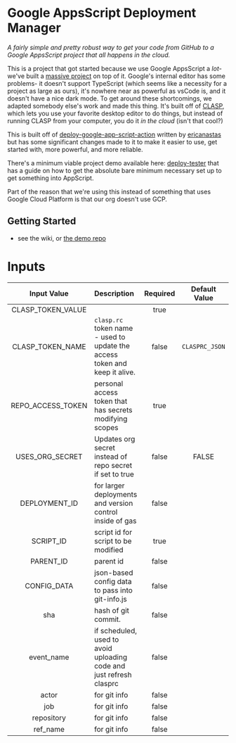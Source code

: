 # Google AppsScript Deployment Manager

<!--  WYLO: FIGURE OUT A GOOD NAME FOR THIS PROJECT -->

*A fairly simple and pretty robust way to get your code from GitHub to a Google AppsScript project that all happens in the cloud.*

This is a project that got started because we use Google AppsScript a *lot*- we've built a [massive project](githu.com/texas-mcallen-mission/key-indicator-system) on top of it.  Google's internal editor has some problems- it doesn't support TypeScript (which seems like a necessity for a project as large as ours), it's nowhere near as powerful as vsCode is, and it doesn't have a nice dark mode.  To get around these shortcomings, we adapted somebody else's work and made this thing. It's built off of [CLASP](https://github.com/google/clasp), which lets you use your favorite desktop editor to do things, but instead of running CLASP from your computer, you do it *in the cloud* (isn't that cool?)

This is built off of [deploy-google-app-script-action](https://GitHub.com/ericanastas/deploy-google-app-script-action) written by [ericanastas](https://github.com/ericanastas) but has some significant changes made to it to make it easier to use, get started with, more powerful, and more reliable.

There's a minimum viable project demo available here: [deploy-tester](https://github.com/texas-mcallen-mission/deploy-tester) that has a guide on how to get the absolute bare minimum necessary set up to get something into AppScript.

Part of the reason that we're using this instead of something that uses Google Cloud Platform is that our org doesn't use GCP.

## Getting Started

 - see the wiki, or [the demo repo](https://GitHub.com/texas-mcallen-mission/deploy-demo/)

# Inputs

| Input Value | Description | Required | Default Value |
| :---: | :--- | :---: | :---: |
| CLASP_TOKEN_VALUE |  |  true |  |
| CLASP_TOKEN_NAME | ``clasp.rc`` token name - used to update the access token and keep it alive. |  false | ``CLASPRC_JSON`` |
| REPO_ACCESS_TOKEN | personal access token that has secrets modifying scopes |  true |  |
| USES_ORG_SECRET | Updates org secret instead of repo secret if set to true |  false | FALSE |
| DEPLOYMENT_ID | for larger deployments and version control inside of gas |  false |  |
| SCRIPT_ID | script id for script to be modified |  true |  |
| PARENT_ID | parent id |  false |  |
| CONFIG_DATA | json-based config data to pass into git-info.js |  false |  |
| sha | hash of git commit. |  false |  |
| event_name | if scheduled, used to avoid uploading code and just refresh clasprc |  false |  |
| actor | for git info |  false |  |
| job | for git info |  false |  |
| repository | for git info |  false |  |
| ref_name | for git info |  false |  |
